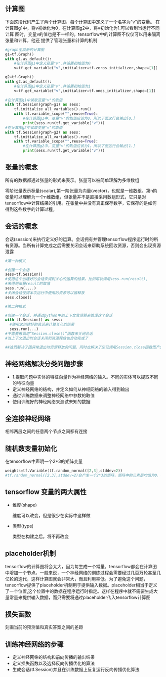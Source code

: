 ## 计算图

下面这段代码产生了两个计算图，每个计算图中定义了一个名字为"v"的变量。
在计算图g1中，将v初始化为0，在计算图g2中，将v初始化为1.可以看到当运行不同计算
图时，变量v的值也是不一样的。tensorflow中的计算图不仅仅可以用来隔离张量和计算，他还
提供了管理张量和计算的机制

~~~~python
#graph生成新的计算图
g1=tf.Graph()
with g1.as_default():
    #在计算图g1中定义变量"v",并设置初始值为0
    v=tf.get_variable("v",initializer=tf.zeros_initializer,shape=[1])

g2=tf.Graph()
with g2.as_default():
    #在计算图g2中定义变量"v",并设置初始值为1
    v=tf.get_variable("v",initializer=tf.ones_initializer,shape=[1])
    
#在计算图g1中读取变量"v"的取值
with tf.Session(graph=g1) as sess:
    tf.initialize_all_variables().run()
    with tf.variable_scope("",reuse=True):
        #在计算图g1中，变量"v"的取值应该为0，所以下面这行会输出[0,]
        print(sess.run(tf.get_variable("v")))
#在计算图g2中读取变量"v"的取值
with tf.Session(graph=g2) as sess:
    tf.initialize_all_variables().run()
    with tf.variable_scope("",reuse=True):
        #在计算图g2中，变量"v"的取值应该为1，所以下面这行会输出[1.]
        print(sess.run(tf.get_variable("v")))
~~~~



## 张量的概念

所有的数据都通过张量的形式来表示。张量可以被简单理解为多维数组

零阶张量表示标量(scalar),第一阶张量为向量(vector)，也就是一维数组。第n阶张量可以理解为一个n维数组，但张量并不是直接采用数组形式，它只是对tensorflow中计算结果的引用。在张量中并没有真正保存数字，它保存的是如何得到这些数字的计算过程。

## 会话的概念

会话(session)来执行定义好的运算。会话拥有并管理tensorflow程序运行时的所有资源。当所有计算完成之后需要关闭会话来帮助系统回收资源，否则会出现资源泄露

~~~~python
#第一种模式

#创建一个会话
sess=tf.Session()
#使用这个创建好的会话来得到关心的运算的结果。比如可以调用sess.run(result),
#来得到张量result的取值
sess.run(....)
#关闭会话使得本次运行中使用的资源可以被释放
sess.close()

#第二种模式

#创建一个会话，并通过python中的上下文管理器来管理这个会话
with tf.Session() as sess:
  #使用这创建好的会话来计算关心的结果
  sess.run(...)
#不需要再调用“Session.close()”函数来关闭会话
#当上下文退出时会话关闭和资源释放也自动完成了

##这既解决了因异常退出时资源释放的问题，同时也解决了忘记调用Session.close函数而产生的资源泄露
~~~~

## 神经网络解决分类问题步骤

- 1.提取问题中实体的特征向量作为神经网络的输入。不同的实体可以提取不同的特征向量
- 定义神经网络的结构，并定义如何从神经网络的输入得到输出
- 通过训练数据来调整神经网络中参数的取值
- 使用训练好的神经网络来测试未知的数据

## 全连接神经网络

相邻两层之间的任意两个节点之间都有连接

## 随机数变量初始化

在tensorflow中声明一个2*3的矩阵变量

~~~~python
weights=tf.Variable(tf.random_normal([2,3],stddev=2))
#tf.random_normal([2,3],stddev=2)会产生一个2*3的矩阵，矩阵中的元素是均值为0，标准差为2的随机数。
~~~~

## tensorflow 变量的两大属性

- 维度(shape)

  维度可以改变，但是很少在实际中这样做

- 类型(type)

  类型在构建之后，将不再改变

## placeholder机制

tensorflow的计算图将会太大，因为每生成一个常量，tensorflow都会在计算图中增加一个节点。一般来说，一个神经网络的训练过程会需要经过几百万轮甚至几亿轮的迭代，这样计算图就会非常大，而且利用率低。为了避免这个问题，tensorflow提供了placeholder机制用于提供输入数据。placeholder相当于定义了一个位置,这个位置中的数据在程序运行时指定。这样在程序中就不需要生成大量常量来提供输入数据，而只需要将通过placeholder传入tensorflow计算图



## 损失函数

刻画当前的预测值和真实答案之间的差距

## 训练神经网络的步骤

- 定义神经网络的结构和前向传播的输出结果
- 定义损失函数以及选择反向传播优化的算法
- 生成会话(tf.Session)并且在训练数据上反复运行反向传播优化算法